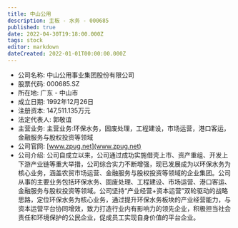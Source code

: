 ```yaml
---
title: 中山公用
description: 主板 - 水务 - 000685
published: true
date: 2022-04-30T19:18:00.000Z
tags: stock
editor: markdown
dateCreated: 2022-01-01T00:00:00.000Z
---
```


- 公司名称: 中山公用事业集团股份有限公司
- 股票代码: 000685.SZ
- 所在地: 广东 - 中山市
- 成立日期: 1992年12月26日
- 注册资本: 147,511.135万元
- 法定代表人: 郭敬谊
- 主营业务: 主营业务:环保水务，固废处理，工程建设，市场运营，港口客运，金融服务与股权投资等领域
- 公司官网: [www.zpug.net](www.zpug.net)
- 公司介绍: 公司自成立以来，公司通过成功实施借壳上市、资产重组、开发上下游产业链等重大举措，公司综合实力不断增强，现已发展成为以环保水务为核心业务，涵盖农贸市场运营、金融服务与股权投资等领域的企业集团。公司从事的主要业务包括环保水务、固废处理、工程建设、市场运营、港口客运、金融服务与股权投资等领域。公司坚持“产业经营+资本运营”双轮驱动的战略思路，定位环保水务为核心业务，通过提升环保水务板块的产业经营能力，与资本运营平台协同增效，致力打造行业内有影响力的领先企业，积极担当社会责任和环境保护的公民企业，促成员工实现自身价值的平台企业。


